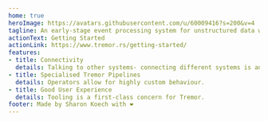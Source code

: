 ```yaml
---
home: true
heroImage: https://avatars.githubusercontent.com/u/60009416?s=200&v=4
tagline: An early-stage event processing system for unstructured data with rich support for structural pattern matching, filtering and transformation.
actionText: Getting Started
actionLink: https://www.tremor.rs/getting-started/
features:
- title: Connectivity
  details: Talking to other systems- connecting different systems is an integral part of Tremor.
- title: Specialised Tremor Pipelines
  details: Operators allow for highly custom behaviour.
- title: Good User Experience
  details: Tooling is a first-class concern for Tremor.
footer: Made by Sharon Koech with ❤️
---
```

